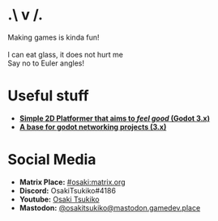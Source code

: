 <!-- <img width="100%" src="https://raw.githubusercontent.com/OsakiTsukiko/OsakiTsukiko/main/banner.jpg"> -->
<h1>.\ v /.</h1>
<p>
Making games is kinda fun!<br><br>
I can eat glass, it does not hurt me<br>
Say no to Euler angles!</p>

<h1>Useful stuff</h1>
<ul>
  <li><b><a href="https://github.com/OsakiTsukiko/Platformer2D" target="_blank">Simple 2D Platformer that aims to <i>feel good</i> (Godot 3.x)</a></b></li>
  <li><b><a href="https://github.com/OsakiTsukiko/network-project-base" target="_blank">A base for godot networking projects (3.x)</a></b></li>
</ul>

<h1>Social Media</h1>
<ul>
  <li><b>Matrix Place:</b> <a href="https://matrix.to/#/#osaki:matrix.org" target="_blank">#osaki:matrix.org</a></li>
  <li><b>Discord:</b> OsakiTsukiko#4186</li>
  <li><b>Youtube:</b> <a href="https://www.youtube.com/channel/UCSoP59daTpsJutrim4QXSow" target="_blank">Osaki Tsukiko</a></li>
  <li><b>Mastodon:</b> <a rel="me" target="_blank" href="https://mastodon.gamedev.place/@osakitsukiko">@osakitsukiko@mastodon.gamedev.place</a></li>
</ul>
<img src="https://profile-counter.glitch.me/osakitsukiko_github_profile_counter/count.svg" width="0px">
  
